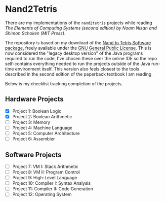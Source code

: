 # Nand2Tetris

There are my implementations of the `nand2tetris` projects while reading *The Elements of Computing Systems (second edition) by Noam Nisan and Shimon Schoken (MIT Press)*.

The repository is based on my download of the [Nand to Tetris Software package](https://www.nand2tetris.org/software), freely available under the [GNU General Public License](https://www.gnu.org/licenses/gpl-3.0.html). This is now considered the "legacy desktop version" of the Java programs required to run the code, I've chosen these over the online IDE so the repo self-contains everything needed to run the projects outside of the Java run-time environment itself. This version also feels closest to the tools described in the second edition of the paperback textbook I am reading.

Below is my checklist tracking completion of the projects.

## Hardware Projects

- [x] Project 1: Boolean Logic
- [x] Project 2: Boolean Arithmetic
- [ ] Project 3: Memory
- [ ] Project 4: Machine Language
- [ ] Project 5: Computer Architecture
- [ ] Project 6: Assembler

## Software Projects

- [ ] Project 7: VM I: Stack Arithmetic
- [ ] Project 8: VM II: Program Control
- [ ] Project 9: High-Level Language
- [ ] Project 10: Compiler I: Syntax Analysis
- [ ] Project 11: Compiler II: Code Generation
- [ ] Project 12: Operating System